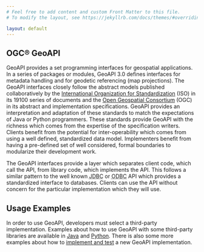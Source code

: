 ```yaml
---
# Feel free to add content and custom Front Matter to this file.
# To modify the layout, see https://jekyllrb.com/docs/themes/#overriding-theme-defaults

layout: default
---
```


<div class="font-sans">
    <h2 class="text-2xl font-bold">OGC&reg; GeoAPI</h2>
</div>

<p>GeoAPI provides a set programming interfaces for geospatial applications. In a series of packages or modules,
GeoAPI 3.0 defines interfaces for metadata handling and for geodetic referencing (map projections).
The GeoAPI interfaces closely follow the abstract models published collaboratively by the
<a class="externalLink" href="https://www.isotc211.org/">International Organization for Standardization</a> (ISO) in its 19100
series of documents and the <a class="externalLink" href="https://www.opengeospatial.org/">Open Geospatial Consortium</a> (OGC) in
its abstract and implementation specifications. GeoAPI provides an interpretation and adaptation of these
standards to match the expectations of Java or Python programmers. These standards provide GeoAPI with
the richness which comes from the expertise of the specification writers. Clients benefit from the potential
for inter-operability which comes from using a well defined, standardized data model. Implementers benefit
from having a pre-defined set of well considered, formal boundaries to modularize their development work.</p>

<p class="text-justify tracking-normal subpixel-antialiased my-6">The GeoAPI interfaces provide a layer which separates
client code, which call the API, from library code, which implements the API. This follows a similar pattern to 
the well known <abbr title="Java Database Connectivity">JDBC</abbr> or
<abbr title="Open Database Connectivity">ODBC</abbr> API which provides a standardized interface to databases.
Clients can use the API without concern for the particular implementation which they will use.</p>

<div class="font-sans">
    <h2 class="text-2xl font-bold">Usage Examples</h2>
</div>

<p>In order to use GeoAPI, developers must select a third-party implementation. Examples about how to use
GeoAPI with some third-party libraries are available in <a href="{{ '/java/examples/usage.html' | relative_url }}">Java</a> and
<a href="{{ '/python/examples/index.html' | relative_url }}">Python</a>. There is also some more examples about how to
<a href="{{ '/java/examples/index.html' | relative_url }}">implement and test</a> a new GeoAPI implementation.</p>
